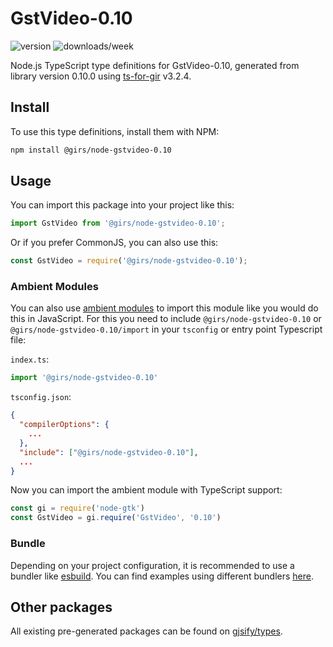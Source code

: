 
# GstVideo-0.10

![version](https://img.shields.io/npm/v/@girs/node-gstvideo-0.10)
![downloads/week](https://img.shields.io/npm/dw/@girs/node-gstvideo-0.10)


Node.js TypeScript type definitions for GstVideo-0.10, generated from library version 0.10.0 using [ts-for-gir](https://github.com/gjsify/ts-for-gir) v3.2.4.


## Install

To use this type definitions, install them with NPM:
```bash
npm install @girs/node-gstvideo-0.10
```

## Usage

You can import this package into your project like this:
```ts
import GstVideo from '@girs/node-gstvideo-0.10';
```

Or if you prefer CommonJS, you can also use this:
```ts
const GstVideo = require('@girs/node-gstvideo-0.10');
```

### Ambient Modules

You can also use [ambient modules](https://github.com/gjsify/ts-for-gir/tree/main/packages/cli#ambient-modules) to import this module like you would do this in JavaScript.
For this you need to include `@girs/node-gstvideo-0.10` or `@girs/node-gstvideo-0.10/import` in your `tsconfig` or entry point Typescript file:

`index.ts`:
```ts
import '@girs/node-gstvideo-0.10'
```

`tsconfig.json`:
```json
{
  "compilerOptions": {
    ...
  },
  "include": ["@girs/node-gstvideo-0.10"],
  ...
}
```

Now you can import the ambient module with TypeScript support: 

```ts
const gi = require('node-gtk')
const GstVideo = gi.require('GstVideo', '0.10')
```


### Bundle

Depending on your project configuration, it is recommended to use a bundler like [esbuild](https://esbuild.github.io/). You can find examples using different bundlers [here](https://github.com/gjsify/ts-for-gir/tree/main/examples).

## Other packages

All existing pre-generated packages can be found on [gjsify/types](https://github.com/gjsify/types).

